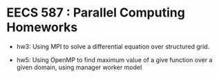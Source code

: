 EECS 587 : Parallel Computing Homeworks
======

- hw3: Using MPI to solve a differential equation over structured grid.

- hw5: Using OpenMP to find maximum value of a give function over a given domain, using manager worker model
